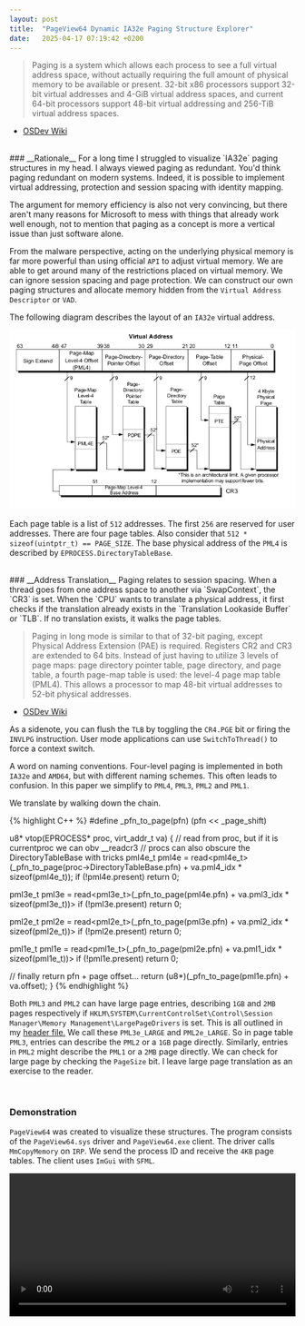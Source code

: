 ```yaml
---
layout: post
title:  "PageView64 Dynamic IA32e Paging Structure Explorer"
date:   2025-04-17 07:19:42 +0200
---
```


>Paging is a system which allows each process to see a full virtual address space, without actually requiring the full amount of physical memory to be available or present. 32-bit x86 processors support 32-bit virtual addresses and 4-GiB virtual address spaces, and current 64-bit processors support 48-bit virtual addressing and 256-TiB virtual address spaces.
- [OSDev Wiki](https://wiki.osdev.org/Paging#64-Bit_Paging)

<br>
### __Rationale__
For a long time I struggled to visualize `IA32e` paging structures in my head. I always viewed paging as redundant. You'd think paging redundant on modern systems. Indeed, it is possible to implement virtual addressing, protection and session spacing with identity mapping.

The argument for memory efficiency is also not very convincing, but there aren't many reasons for Microsoft to mess with things that already work well enough, not to mention that paging as a concept is more a vertical issue than just software alone.

From the malware perspective, acting on the underlying physical memory is far more powerful than using official `API` to adjust virtual memory. We are able to get around many of the restrictions placed on virtual memory. We can ignore session spacing and page protection. We can construct our own paging structures and allocate memory hidden from the `Virtual Address Descriptor` or `VAD`.

The following diagram describes the layout of an `IA32e` virtual address.

![IA32e Paging Overview](/assets/4_level_paging.png)

Each page table is a list of `512` addresses. The first `256` are reserved for user addresses. There are four page tables. Also consider that `512 * sizeof(uintptr_t) == PAGE_SIZE`. The base physical address of the `PML4` is described by `EPROCESS.DirectoryTableBase`.

<br>
### __Address Translation__
Paging relates to session spacing. When a thread goes from one address space to another via `SwapContext`, the `CR3` is set. When the `CPU` wants to translate a physical address, it first checks if the translation already exists in the `Translation Lookaside Buffer` or `TLB`. If no translation exists, it walks the page tables.

>Paging in long mode is similar to that of 32-bit paging, except Physical Address Extension (PAE) is required. Registers CR2 and CR3 are extended to 64 bits. Instead of just having to utilize 3 levels of page maps: page directory pointer table, page directory, and page table, a fourth page-map table is used: the level-4 page map table (PML4). This allows a processor to map 48-bit virtual addresses to 52-bit physical addresses.
- [OSDev Wiki](https://wiki.osdev.org/Paging#64-Bit_Paging)

As a sidenote, you can flush the `TLB` by toggling the `CR4.PGE` bit or firing the `INVLPG` instruction. User mode applications can use `SwitchToThread()` to force a context switch.

A word on naming conventions. Four-level paging is implemented in both `IA32e` and `AMD64`, but with different naming schemes. This often leads to confusion. In this paper we simplify to `PML4`, `PML3`, `PML2` and `PML1`.

We translate by walking down the chain.

{% highlight C++ %}
#define _pfn_to_page(pfn) (pfn << _page_shift)

u8* vtop(EPROCESS* proc, virt_addr_t va)
{
  // read from proc, but if it is currentproc we can obv __readcr3
  // procs can also obscure the DirectoryTableBase with tricks
  pml4e_t pml4e = read<pml4e_t>(_pfn_to_page(proc->DirectoryTableBase.pfn) + va.pml4_idx * sizeof(pml4e_t));
  if (!pml4e.present)
    return 0;
  
  pml3e_t pml3e = read<pml3e_t>(_pfn_to_page(pml4e.pfn) + va.pml3_idx * sizeof(pml3e_t))>
  if (!pml3e.present)
    return 0;

  pml2e_t pml2e = read<pml2e_t>(_pfn_to_page(pml3e.pfn) + va.pml2_idx * sizeof(pml2e_t))>
  if (!pml2e.present)
    return 0;

  pml1e_t pml1e = read<pml1e_t>(_pfn_to_page(pml2e.pfn) + va.pml1_idx * sizeof(pml1e_t))>
  if (!pml1e.present)
    return 0;
  
  // finally return pfn + page offset...
  return (u8*)(_pfn_to_page(pml1e.pfn) + va.offset);
}
{% endhighlight %}

Both `PML3` and `PML2` can have large page entries, describing `1GB` and `2MB` pages respectively if `HKLM\SYSTEM\CurrentControlSet\Control\Session Manager\Memory Management\LargePageDrivers` is set. This is all outlined in my [header file.](https://gist.github.com/hLunaaa/f23a48775bbe5425b4825eefcebf1197) We call these `PML3e_LARGE` and `PML2e_LARGE`. So in page table `PML3`, entries can describe the `PML2` or a `1GB` page directly. Similarly, entries in `PML2` might describe the `PML1` or a `2MB` page directly. We can check for large page by checking the `PageSize` bit. I leave large page translation as an exercise to the reader.

<br>

### __Demonstration__
`PageView64` was created to visualize these structures. The program consists of the `PageView64.sys` driver and `PageView64.exe` client. The driver calls `MmCopyMemory` on `IRP`. We send the process ID and receive the `4KB` page tables. The client uses `ImGui` with `SFML`.

<video width="100%" controls="controls"><source src="/assets/PageView64.mp4"></video>
